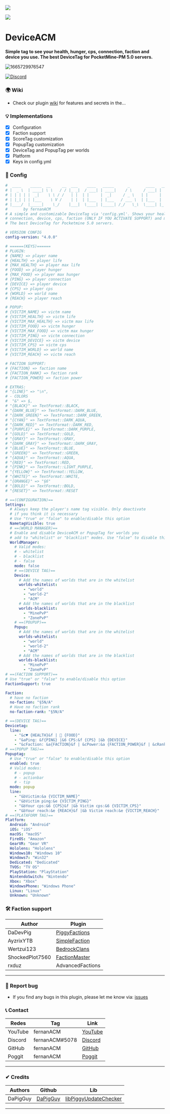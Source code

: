 [![](https://poggit.pmmp.io/shield.state/DeviceACM)](https://poggit.pmmp.io/p/DeviceACM)

[![](https://poggit.pmmp.io/shield.api/DeviceACM)](https://poggit.pmmp.io/p/DeviceACM)

# DeviceACM

**Simple tag to see your health, hunger, cps, connection, faction and device you use. The best DeviceTag for PocketMine-PM 5.0 servers.**

![1665729976547](https://user-images.githubusercontent.com/83558341/195784419-7efde11a-f0f0-4dc2-ad3c-69616cbfb611.png)

<a href="https://discord.gg/YyE9XFckqb"><img src="https://img.shields.io/discord/837701868649709568?label=discord&color=7289DA&logo=discord" alt="Discord" /></a>

### 🌍 Wiki
* Check our plugin [wiki](https://github.com/fernanACM/DeviceACM/wiki) for features and secrets in the...

### 💡 Implementations
* [X] Configuration
* [x] Faction support
* [x] ScoreTag customization
* [x] PopupTag customization
* [x] DeviceTag and PopupTag per worlds
* [x] Platform 
* [x] Keys in config.yml

### 💾 Config 
```yaml
#  ____    _____  __     __  ___    ____   _____      _       ____   __  __ 
# |  _ \  | ____| \ \   / / |_ _|  / ___| | ____|    / \     / ___| |  \/  |
# | | | | |  _|    \ \ / /   | |  | |     |  _|     / _ \   | |     | |\/| |
# | |_| | | |___    \ V /    | |  | |___  | |___   / ___ \  | |___  | |  | |
# |____/  |_____|    \_/    |___|  \____| |_____| /_/   \_\  \____| |_|  |_|
#       by fernanACM
# A simple and customizable DeviceTag via 'config.yml'. Shows your health, hunger, 
# connection, device, cps, faction (ONLY IF YOU ACTIVATE SUPPORT) and more. 
# The best DeviceTag for Pocketmine 5.0 servers.

# VERSION CONFIG
config-version: "4.0.0"

# ======(KEYS)======
# PLUGIN:
# {NAME} => player name
# {HEALTH} => player life
# {MAX_HEALTH} => player max life
# {FOOD} => player hunger
# {MAX_FOOD} => player max hunger
# {PING} => player connection
# {DEVICE} => player device
# {CPS} => player cps
# {WORLD} => world name
# {REACH} => player reach

# POPUP:
# {VICTIM_NAME} => victm name
# {VICTIM_HEALTH} => victm life
# {VICTIM_MAX_HEALTH} => victm max life
# {VICTIM_FOOD} => victm hunger
# {VICTIM_MAX_FOOD} => victm max hunger
# {VICTIM_PING} => victm connection
# {VICTIM_DEVICE} => victm device
# {VICTIM_CPS} => victm cps
# {VICTIM_WORLD} => world name
# {VICTIM_REACH} => victm reach

# FACTION SUPPORT:
# {FACTION} => faction name
# {FACTION_RANK} => faction rank
# {FACTION_POWER} => faction power

# EXTRAS:
# "{LINE}" => "\n",
# - COLORS
#  "&" => §,
# "{BLACK}" => TextFormat::BLACK,
# "{DARK_BLUE}" => TextFormat::DARK_BLUE,
# "{DARK_GREEN}" => TextFormat::DARK_GREEN,
# "{CYAN}" => TextFormat::DARK_AQUA,
# "{DARK_RED}" => TextFormat::DARK_RED,
# "{PURPLE}" => TextFormat::DARK_PURPLE,
# "{GOLD}" => TextFormat::GOLD,
# "{GRAY}" => TextFormat::GRAY,
# "{DARK_GRAY}" => TextFormat::DARK_GRAY,
# "{BLUE}" => TextFormat::BLUE,
# "{GREEN}" => TextFormat::GREEN,
# "{AQUA}" => TextFormat::AQUA,
# "{RED}" => TextFormat::RED,
# "{PINK}" => TextFormat::LIGHT_PURPLE,
# "{YELLOW}" => TextFormat::YELLOW,
# "{WHITE}" => TextFormat::WHITE,
# "{ORANGE}" => "§6"
# "{BOLD}" => TextFormat::BOLD,
# "{RESET}" => TextFormat::RESET

# ==(CONFIGURATION)==
Settings:
  # Always keep the player's name tag visible. Only deactivate 
  # if you think it is necessary
  # Use "true" or "false" to enable/disable this option
  NametagVisible: true
  # ==(WORLD MANAGER)==
  # Enable and disable DeviceACM or PopupTag for worlds you 
  # add to "whitelist" or "blacklist" modes. Use "false" to disable this option
  WorldManager:
    # Valid modes:
    # - whitelist
    # - blacklist
    # - false
    mode: false
    # ==(DEVICE TAG)==
    Device:
      # Add the names of worlds that are in the whitelist
      worlds-whitelist:
        - "world"
        - "world-2"
        - "ACM"
      # Add the names of worlds that are in the blacklist
      worlds-blacklist:
        - "MinePvP"
        - "ZonePvP"
    # ==(POUPUP)==
    Popup:
      # Add the names of worlds that are in the whitelist
      worlds-whitelist:
        - "world"
        - "world-2"
        - "ACM"
      # Add the names of worlds that are in the blacklist
      worlds-blacklist:
        - "MinePvP"
        - "ZonePvP"
# ==(FACTION SUPPORT)==
# Use "true" or "false" to enable/disable this option
FactionSupport: true

Faction:
  # have no faction
  no-faction: "§5N/A"
  # Have no faction rank
  no-faction-rank: "§5N/A"

# ==(DEVICE TAG)==
Devicetag:
  line: 
    - "&c♥ {HEALTH}&f |  {FOOD}"
    - "&aPing: &f{PING} |&6 CPS:&f {CPS} |&b {DEVICE}"
    - "&cFaction: &a{FACTION}&f | &cPower:&a {FACTION_POWER}&f | &cRank:&a {FACTION_RANK}"
# ==(POPUP TAG)==
Popuptag:
  # Use "true" or "false" to enable/disable this option
  enabled: true
  # Valid modes:
    # - popup
    # - actionbar
    # - tip
  mode: popup
  line:
    - "&bVictim:&a {VICTIM_NAME}"
    - "&bVictim ping:&e {VICTIM_PING}"
    - "&bYour cps:&6 {CPS}&f |&b Victim cps:&6 {VICTIM_CPS}"
    - "&bYour reach:&e {REACH}&f |&b Victim reach:&e {VICTIM_REACH}"
# ==(PLATAFORM TAG)==
Platform:
  Android: "Android"
  iOS: "iOS"
  macOS: "macOS"
  FireOS: "Amazon"
  GearVR: "Gear VR"
  Hololens: "Hololens"
  Windows10: "Windows 10"
  Windows7: "Win32"
  Dedicated: "Dedicated"
  TVOS: "TV OS"
  PlayStation: "PlayStation"
  NintendoSwitch: "Nintendo"
  Xbox: "Xbox"
  WindowsPhone: "Windows Phone"
  Linux: "Linux"
  Unknown: "Unknown"
```
### 🛠 Faction support
| Author | Plugin |
| -------|---------|
| DaDevPig | [PiggyFactions](https://github.com/DaPigGuy/PiggyFactions) |
| AyzrixYTB | [SimpleFaction](https://github.com/AyzrixYTB/SimpleFaction) |
| Wertzui123 | [BedrockClans](https://github.com/Wertzui123/BedrockClans/tree/master/) |
| ShockedPlot7560 | [FactionMaster](https://github.com/FactionMaster/FactionMaster) |
| rxduz | AdvancedFactions |
***

### 📢 Report bug
* If you find any bugs in this plugin, please let me know via: [issues](https://github.com/fernanACM/DeviceACM/issues)

### 📞 Contact
| Redes | Tag | Link |
|-------|-------------|------|
| YouTube | fernanACM | [YouTube](https://www.youtube.com/channel/UC-M5iTrCItYQBg5GMuX5ySw) | 
| Discord | fernanACM#5078 | [Discord](https://discord.gg/YyE9XFckqb) |
| GitHub | fernanACM | [GitHub](https://github.com/fernanACM)
| Poggit | fernanACM | [Poggit](https://poggit.pmmp.io/ci/fernanACM)
****

### ✔ Credits
| Authors | Github | Lib |
|---------|--------|-----|
| DaPigGuy | [DaPigGuy](https://github.com/DaPigGuy) | [libPiggyUpdateChecker](https://github.com/DaPigGuy/libPiggyUpdateChecker) |
****
